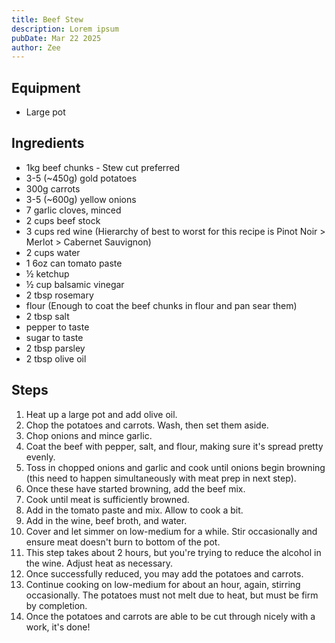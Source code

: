 ```yaml
---
title: Beef Stew
description: Lorem ipsum
pubDate: Mar 22 2025
author: Zee
---
```


## Equipment

- Large pot

## Ingredients

- 1kg beef chunks - Stew cut preferred
- 3-5 (~450g) gold potatoes
- 300g carrots
- 3-5 (~600g) yellow onions
- 7 garlic cloves, minced
- 2 cups beef stock
- 3 cups red wine (Hierarchy of best to worst for this recipe is Pinot Noir > Merlot > Cabernet Sauvignon)
- 2 cups water
- 1 6oz can tomato paste
- ½ ketchup
- ½ cup balsamic vinegar
- 2 tbsp rosemary
- flour (Enough to coat the beef chunks in flour and pan sear them)
- 2 tbsp salt
- pepper to taste
- sugar to taste
- 2 tbsp parsley
- 2 tbsp olive oil

## Steps

1. Heat up a large pot and add olive oil.
2. Chop the potatoes and carrots.  Wash, then set them aside.
3. Chop onions and mince garlic.
4. Coat the beef with pepper, salt, and flour, making sure it's spread pretty evenly.
5. Toss in chopped onions and garlic and cook until onions begin browning (this need to happen simultaneously with meat prep in next step).
6. Once these have started browning, add the beef mix.
7. Cook until meat is sufficiently browned.
8. Add in the tomato paste and mix.  Allow to cook a bit.
9. Add in the wine, beef broth, and water.
10. Cover and let simmer on low-medium for a while.  Stir occasionally and ensure meat doesn't burn to bottom of the pot.
11. This step takes about 2 hours, but you're trying to reduce the alcohol in the wine.  Adjust heat as necessary.
12. Once successfully reduced, you may add the potatoes and carrots.
13. Continue cooking on low-medium for about an hour, again, stirring occasionally.  The potatoes must not melt due to heat, but must be firm by completion.
14. Once the potatoes and carrots are able to be cut through nicely with a work, it's done!